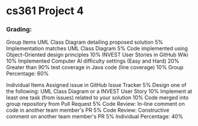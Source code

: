 # cs361 Project 4


### Grading:

Group Items
UML Class Diagram detailing proposed solution	5%
Implementation matches UML Class Diagram	5%
Code implemented using Object-Oriented design principles	10%
INVEST User Stories in GitHub Wiki	10%
Implemented Computer AI difficulty settings (Easy and Hard)	20%
Greater than 90% test coverage in Java code (line coverage)	10%
Group Percentage:	60%
 

Individual Items
Assigned issue in GitHub Issue Tracker	5%
Design one of the following: UML Class Diagram or a INVEST User Story	10%
Implement at least one task (from issues) related to your solution	10%
Code merged into group repository from Pull Request	5%
Code Review: In-line comment on code in another team member's PR	5%
Code Review: Constructive comment on another team member's PR	5%
Individual Percentage:	40%
